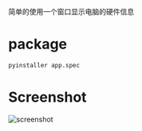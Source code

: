 简单的使用一个窗口显示电脑的硬件信息

# package

```bash
pyinstaller app.spec
```

# Screenshot

![screenshot](https://github.com/shjanken/ComputerInfoDisplay/blob/master/img/screenshot.png?raw=true)